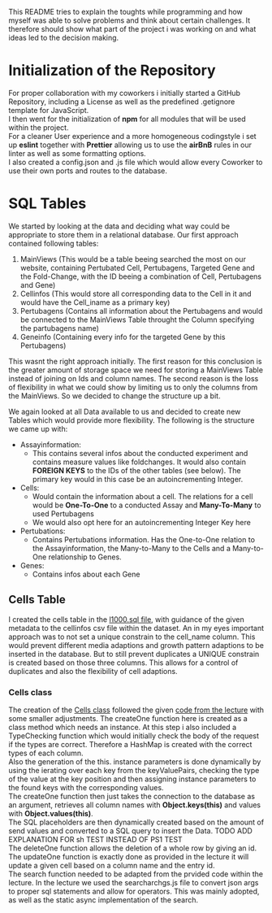 This README tries to explain the toughts while programming and how myself was able to solve problems and think about certain challenges. It therefore should show what part of the project i was working on and what ideas led to the decision making.

# Initialization of the Repository

For proper collaboration with my coworkers i initially started a GitHub Repository, including a License as well as the predefined .getignore template for JavaScript.  
I then went for the initialization of **npm** for all modules that will be used within the project.  
For a cleaner User experience and a more homogeneous codingstyle i set up **eslint** together with **Prettier** allowing us to use the **airBnB** rules in our linter as well as some formatting options.  
I also created a config.json and .js file which would allow every Coworker to use their own ports and routes to the database.

# SQL Tables

We started by looking at the data and deciding what way could be appropriate to store them in a relational database. Our first approach contained following tables:

1. MainViews (This would be a table beeing searched the most on our website, containing Pertubated Cell, Pertubagens, Targeted Gene and the Fold-Change, with the ID beeing a combination of Cell, Pertubagens and Gene)
2. Cellinfos (This would store all corresponding data to the Cell in it and would have the Cell_iname as a primary key)
3. Pertubagens (Contains all information about the Pertubagens and would be connected to the MainViews Table throught the Column specifying the partubagens name)
4. Geneinfo (Containing every info for the targeted Gene by this Pertubagens)

This wasnt the right approach initially. The first reason for this conclusion is the greater amount of storage space we need for storing a MainViews Table instead of joining on Ids and column names. The second reason is the loss of flexibility in what we could show by limiting us to only the columns from the MainViews. So we decided to change the structure up a bit.

We again looked at all Data available to us and decided to create new Tables which would provide more flexibility. The following is the structure we came up with:

- Assayinformation:
  - This contains several infos about the conducted experiment and contains measure values like foldchanges. It would also contain **FOREIGN KEYS** to the IDs of the other tables (see below). The primary key would in this case be an autoincrementing Integer.
- Cells:
  - Would contain the information about a cell. The relations for a cell would be **One-To-One** to a conducted Assay and **Many-To-Many** to used Pertubagens
  - We would also opt here for an autoincrementing Integer Key here
- Pertubations:
  - Contains Pertubations information. Has the One-to-One relation to the Assayinformation, the Many-to-Many to the Cells and a Many-to-One relationship to Genes.
- Genes:
  - Contains infos about each Gene

## Cells Table

I created the cells table in the [l1000.sql file](l1000.sql), with guidance of the given metadata to the cellinfos csv file within the dataset. An in my eyes important approach was to not set a unique constrain to the cell_name column. This would prevent different media adaptions and growth pattern adaptions to be inserted in the database. But to still prevent duplicates a UNIQUE constrain is created based on those three columns. This allows for a control of duplicates and also the flexibility of cell adaptions.

### Cells class

The creation of the [Cells class](cells.js) followed the given [code from the lecture](https://github.com/asishallab-group/SDAM_06_and_07_Data_Model_and_Server_Programming/blob/main/city.js) with some smaller adjustments. The createOne function here is created as a class method which needs an instance. At this step i also included a TypeChecking function which would initially check the body of the request if the types are correct. Therefore a HashMap is created with the correct types of each column.  
Also the generation of the this. instance parameters is done dynamically by using the ierating over each key from the keyValuePairs, checking the type of the value at the key position and then assigning instance parameters to the found keys with the corresponding values.  
The createOne function then just takes the connection to the database as an argument, retrieves all column names with **Object.keys(this)** and values with **Object.values(this)**.  
The SQL placeholders are then dynamically created based on the amount of send values and converted to a SQL query to insert the Data.
TODO ADD EXPLANATION FOR sh TEST INSTEAD OF PS1 TEST  
The deleteOne function allows the deletion of a whole row by giving an id.  
The updateOne function is exactly done as provided in the lecture it will update a given cell based on a column name and the entry id.  
The search function needed to be adapted from the prvided code within the lecture. In the lecture we used the searcharchgs.js file to convert json args to proper sql statements and allow for operators. This was mainly adopted, as well as the static async implementation of the search.
